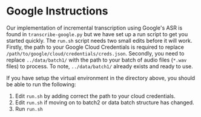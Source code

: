 # Google Instructions

Our implementation of incremental transcription using Google's ASR is found in `transcribe-google.py` but we have set up a run script to get you started quickly. The `run.sh` script needs two small edits before it will work. Firstly, the path to your Google Cloud Credentials is required to replace `/path/to/google/cloud/credentials/creds.json`. Secondly, you need to replace `../data/batch1/` with the path to your batch of audio files (`*.wav` files) to process. To note, `../data/batch1/` already exists and ready to use.

If you have setup the virtual environment in the directory above, you should be able to run the following:

1. Edit `run.sh` by adding correct the path to your cloud credentials.
2. Edit `run.sh` if moving on to batch2 or data batch structure has changed.
3. Run `run.sh`